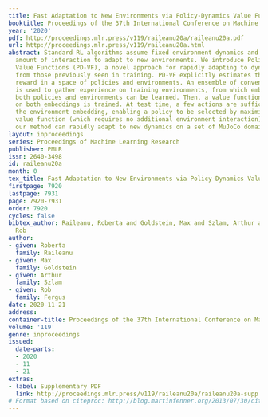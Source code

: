 ```yaml
---
title: Fast Adaptation to New Environments via Policy-Dynamics Value Functions
booktitle: Proceedings of the 37th International Conference on Machine Learning
year: '2020'
pdf: http://proceedings.mlr.press/v119/raileanu20a/raileanu20a.pdf
url: http://proceedings.mlr.press/v119/raileanu20a.html
abstract: Standard RL algorithms assume fixed environment dynamics and require a significant
  amount of interaction to adapt to new environments. We introduce Policy-Dynamics
  Value Functions (PD-VF), a novel approach for rapidly adapting to dynamics different
  from those previously seen in training. PD-VF explicitly estimates the cumulative
  reward in a space of policies and environments. An ensemble of conventional RL policies
  is used to gather experience on training environments, from which embeddings of
  both policies and environments can be learned. Then, a value function conditioned
  on both embeddings is trained. At test time, a few actions are sufficient to infer
  the environment embedding, enabling a policy to be selected by maximizing the learned
  value function (which requires no additional environment interaction). We show that
  our method can rapidly adapt to new dynamics on a set of MuJoCo domains.
layout: inproceedings
series: Proceedings of Machine Learning Research
publisher: PMLR
issn: 2640-3498
id: raileanu20a
month: 0
tex_title: Fast Adaptation to New Environments via Policy-Dynamics Value Functions
firstpage: 7920
lastpage: 7931
page: 7920-7931
order: 7920
cycles: false
bibtex_author: Raileanu, Roberta and Goldstein, Max and Szlam, Arthur and Fergus,
  Rob
author:
- given: Roberta
  family: Raileanu
- given: Max
  family: Goldstein
- given: Arthur
  family: Szlam
- given: Rob
  family: Fergus
date: 2020-11-21
address: 
container-title: Proceedings of the 37th International Conference on Machine Learning
volume: '119'
genre: inproceedings
issued:
  date-parts:
  - 2020
  - 11
  - 21
extras:
- label: Supplementary PDF
  link: http://proceedings.mlr.press/v119/raileanu20a/raileanu20a-supp.pdf
# Format based on citeproc: http://blog.martinfenner.org/2013/07/30/citeproc-yaml-for-bibliographies/
---
```

